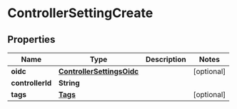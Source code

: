 

# ControllerSettingCreate


## Properties

| Name | Type | Description | Notes |
|------------ | ------------- | ------------- | -------------|
|**oidc** | [**ControllerSettingsOidc**](ControllerSettingsOidc.md) |  |  [optional] |
|**controllerId** | **String** |  |  |
|**tags** | [**Tags**](Tags.md) |  |  [optional] |



